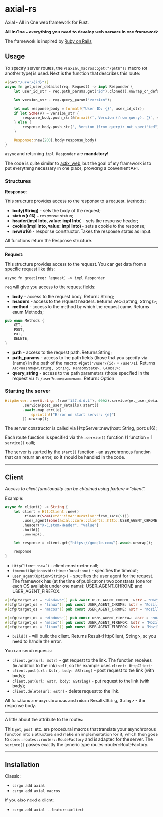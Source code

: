 # axial-rs

Axial - All in One web framework for Rust.

**All in One - everything you need to develop web servers in one framework**

The framework is inspired by [Ruby on Rails](https://github.com/rails/rails)

## Usage

To specify server routes, the `#[axial_macros::get("/path")]` macro (or another type) is used.
Next is the function that describes this route:

```rust
#[get("/user/{id}")]
async fn get_user_details(req: Request) -> impl Responder {
    let user_id_str = req.path_params.get("id").cloned().unwrap_or_default();

    let version_str = req.query_param("version");

    let mut response_body = format!("User ID: {}", user_id_str);
    if let Some(v) = version_str {
        response_body.push_str(&format!(", Version (from query): {}", v));
    } else {
        response_body.push_str(", Version (from query): not specified");
    }

    Response::new(200).body(response_body)
}
```

`async` and returning `impl Responder` are **mandatory!**

The code is quite similar to [actix_web](https://github.com/actix/actix-web), but the goal of my framework is to put everything necessary in one place, providing a convenient API.

### Structures

**Response**:

This structure provides access to the response to a request. Methods:

*   **body(String)** - sets the body of the request;
*   **status(u16)** - response status;
*   **header(impl Into<String>, value: impl Into<String>)** - sets the response header;
*   **cookie(impl Into<String>, value: impl Into<String>)** - sets a cookie to the response;
*   **new(u16)** - response constructor. Takes the response status as input.

All functions return the Response structure.

---

**Request**:

This structure provides access to the request. You can get data from a specific request like this:

`async fn greet(req: Request) -> impl Responder`

`req` will give you access to the request fields:

*   **body** - access to the request body. Returns String;
*   **headers** - access to the request headers. Returns Vec<(String, String)>;
*   **method** - access to the method by which the request came. Returns enum Methods;

```rust
pub enum Methods {
    GET,
    POST,
    PUT,
    DELETE,
}
```

*   **path** - access to the request path. Returns String;
*   **path_params** - access to the path fields (those that you specify via {name} in the path of the macro: `#[get("/user/{id}` = `/user/1`). Returns `Arc<HashMap<String, String, RandomState>, Global>`;
*   **query_string** - access to the path parameters (those specified in the request via `?`: `/user?name=somename`. Returns Option<String>

### Starting the server

```rust
HttpServer::new(String::from("127.0.0.1"), 9092).service(get_user_details)
        .service(post_user_details).start()
        .await.map_err(|e| {
            eprintln!("Error on start server: {e}")
        }).unwrap();
```

The server constructor is called via HttpServer::new(host: String, port: u16);

Each route function is specified via the `.service()` function (1 function = 1 `service()` call);

The server is started by the `start()` function - an asynchronous function that can return an error, so it should be handled in the code.

---

## Client

*Access to client functionality can be obtained using feature = "client".*

Example:

```rust
async fn client() -> String {
    let client = HttpClient::new()
        .timeout(Some(std::time::Duration::from_secs(5)))
        .user_agent(Some(axial::core::clients::http::USER_AGENT_CHROME.to_string()))
        .header("X-Custom-Header", "value")
        .build()
        .unwrap();

    let response = client.get("https://google.com/").await.unwrap();

    response
}
```

*   `HttpClient::new()` - client constructor call;
*   `timeout(Option<std::time::Duration>)` - specifies the timeout;
*   `user_agent(Option<String>)` - specifies the user agent for the request. The framework has (at the time of publication) two constants (one for each OS available under one name): USER_AGENT_CHROME and USER_AGENT_FIREFOX.

```rust
#[cfg(target_os = "windows")] pub const USER_AGENT_CHROME: &str = "Mozilla/5.0 (Windows NT 10.0; Win64; x64) AppleWebKit/537.36 (KHTML, like Gecko) Chrome/136.0.0.0 Safari/537.36";
#[cfg(target_os = "linux")] pub const USER_AGENT_CHROME: &str = "Mozilla/5.0 (X11; Linux x86_64) AppleWebKit/537.36 (KHTML, like Gecko) Chrome/136.0.0.0 Safari/537.36";
#[cfg(target_os = "macos")] pub const USER_AGENT_CHROME: &str = "Mozilla/5.0 (Macintosh; Intel Mac OS X 10_15_7) AppleWebKit/537.36 (KHTML, like Gecko) Chrome/136.0.0.0 Safari/537.36";

#[cfg(target_os = "windows")] pub const USER_AGENT_FIREFOX: &str = "Mozilla/5.0 (Windows NT 10.0; Win64; x64; rv:137.0) Gecko/20100101 Firefox/137.0";
#[cfg(target_os = "macos")] pub const USER_AGENT_FIREFOX: &str = "Mozilla/5.0 (Macintosh; Intel Mac OS X 14.7; rv:128.0) Gecko/20100101 Firefox/128.0";
#[cfg(target_os = "linux")] pub const USER_AGENT_FIREFOX: &str = "Mozilla/5.0 (X11; Linux i686; rv:128.0) Gecko/20100101 Firefox/128.0";
```

*   `build()` - will build the client. Returns Result<HttpClient, String>, so you need to handle the error.

You can send requests:

*   `client.get(url: &str)` - get request to the link. The function receives (in addition to the link) `self`, so the example uses `client: HttpClient`;
*   `client.post(url: &str, body: &String)` - post request to the link (with body);
*   `client.put(url: &str, body: &String)` - put request to the link (with body);
*   `client.delete(url: &str)` - delete request to the link.

All functions are asynchronous and return Result<String, String> - the response body.

---

A little about the attribute to the routes:

This `get`, `post`, etc. are procedural macros that translate your asynchronous function into a structure and make an implementation for it, which then goes to `core::routes::router::RouteFactory` and is adapted for the server. The `serivce()` passes exactly the generic type routes::router::RouteFactory.

---

## Installation

Classic:

*   `cargo add axial`
*   `cargo add axial_macros`

If you also need a client:

*   `cargo add axial --features=client`
